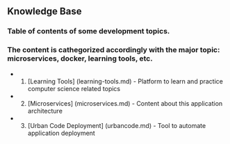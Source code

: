 ## Knowledge Base

### Table of contents of some development topics. 

### The content is cathegorized accordingly with the major topic: microservices, docker, learning tools, etc. 

* 1) [Learning Tools] (learning-tools.md) - Platform to learn and practice computer science related topics
* 2) [Microservices] (microservices.md) - Content about this application architecture
* 3) [Urban Code Deployment] (urbancode.md) - Tool to automate application deployment

